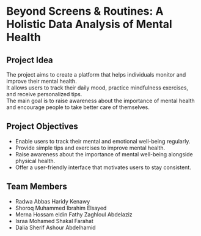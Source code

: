 # Beyond Screens & Routines: A Holistic Data Analysis of Mental Health

## Project Idea
The project aims to create a platform that helps individuals monitor and improve their mental health.  
It allows users to track their daily mood, practice mindfulness exercises, and receive personalized tips.  
The main goal is to raise awareness about the importance of mental health and encourage people to take better care of themselves.  

## Project Objectives
- Enable users to track their mental and emotional well-being regularly.  
- Provide simple tips and exercises to improve mental health.  
- Raise awareness about the importance of mental well-being alongside physical health.  
- Offer a user-friendly interface that motivates users to stay consistent.

  
## Team Members
- Radwa Abbas Haridy Kenawy 
- Shoroq Muhammed Ibrahim Elsayed
- Merna Hossam eldin Fathy Zaghloul Abdelaziz
- Israa Mohamed Shakal Farahat
- Dalia Sherif Ashour Abdelhamid 

